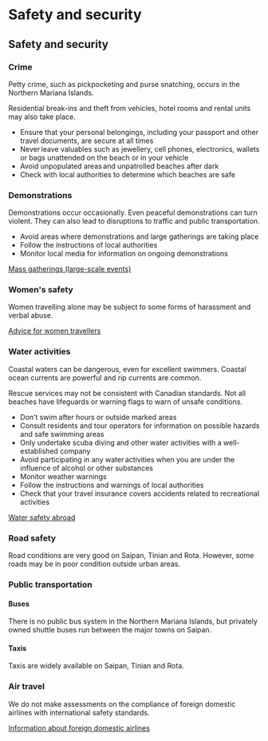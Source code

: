 # Safety and security

## Safety and security

### Crime

Petty crime, such as pickpocketing and purse snatching, occurs in the Northern Mariana Islands.

Residential break-ins and theft from vehicles, hotel rooms and rental units may also take place.

* Ensure that your personal belongings, including your passport and other travel documents, are secure at all times
* Never leave valuables such as jewellery, cell phones, electronics, wallets or bags unattended on the beach or in your vehicle
* Avoid unpopulated areas and unpatrolled beaches after dark
* Check with local authorities to determine which beaches are safe

### Demonstrations

Demonstrations occur occasionally. Even peaceful demonstrations can turn violent. They can also lead to disruptions to traffic and public transportation.

* Avoid areas where demonstrations and large gatherings are taking place
* Follow the instructions of local authorities
* Monitor local media for information on ongoing demonstrations

[Mass gatherings (large-scale events)](https://travel.gc.ca/travelling/health-safety/mass-gatherings)

### Women's safety

Women travelling alone may be subject to some forms of harassment and verbal abuse.

[Advice for women travellers](https://travel.gc.ca/travelling/health-safety/advice-for-women-travellers "Advice for women travellers")

### Water activities

Coastal waters can be dangerous, even for excellent swimmers. Coastal ocean currents are powerful and rip currents are common.

Rescue services may not be consistent with Canadian standards. Not all beaches have lifeguards or warning flags to warn of unsafe conditions.

* Don’t swim after hours or outside marked areas
* Consult residents and tour operators for information on possible hazards and safe swimming areas
* Only undertake scuba diving and other water activities with a well-established company
* Avoid participating in any water activities when you are under the influence of alcohol or other substances
* Monitor weather warnings
* Follow the instructions and warnings of local authorities
* Check that your travel insurance covers accidents related to recreational activities

[Water safety abroad](https://travel.gc.ca/travelling/health-safety/water-safety)

### Road safety

Road conditions are very good on Saipan, Tinian and Rota. However, some roads may be in poor condition outside urban areas.

### Public transportation

#### Buses

There is no public bus system in the Northern Mariana Islands, but privately owned shuttle buses run between the major towns on Saipan.

#### Taxis

Taxis are widely available on Saipan, Tinian and Rota.

### Air travel

We do not make assessments on the compliance of foreign domestic airlines with international safety standards.

[Information about foreign domestic airlines](https://travel.gc.ca/air/in-flight-safety#other)
